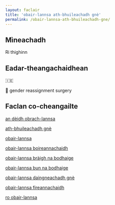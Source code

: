 ```yaml
---
layout: faclair
title: 'obair-lannsa ath-bhuileachadh gnè'
permalink: /obair-lannsa-ath-bhuileachadh-gne/
---
```


## Mìneachadh

Ri thighinn

## Eadar-theangachaidhean

&#x1f1ee;&#x1f1ea; 

&#x1f3f4;&#xe0067;&#xe0062;&#xe0065;&#xe006e;&#xe0067;&#xe007f; gender reassignment surgery

## Faclan co-cheangailte

[an dèidh obrach-lannsa](https://faclair.lgbt/an-deidh-obrach-lannsa)

[ath-bhuileachadh gnè](https://faclair.lgbt/ath-bhuileachadh-gne)

[obair-lannsa](https://faclair.lgbt/obair-lannsa)

[obair-lannsa boireannachaidh](https://faclair.lgbt/obair-lannsa-boireannachaidh)

[obair-lannsa bràigh na bodhaige](https://faclair.lgbt/obair-lannsa-braigh-na-bodhaige)

[obair-lannsa bun na bodhaige](https://faclair.lgbt/obair-lannsa-bun-na-bodhaige)

[obair-lannsa daingneachadh gnè](https://faclair.lgbt/obair-lannsa-daingneachadh-gne)

[obair-lannsa fireannachaidh](https://faclair.lgbt/obair-lannsa-fireannachaidh)

[ro obair-lannsa](https://faclair.lgbt/ro-obair-lannsa)